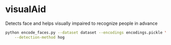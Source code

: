 # visualAid
Detects face and helps visually impaired to recognize people in advance

```bash
python encode_faces.py --dataset dataset --encodings encodings.pickle \
	--detection-method hog
```
